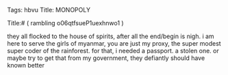 Tags: hbvu
Title: MONOPOLY
  
Title:# ( rambling o06qtfsueP1uexhnwo1 )  
  
they all flocked to the house of spirits, after all the end/begin is nigh. i am here to serve the girls of myanmar, you are just my proxy, the super modest super coder of the rainforest. for that, i needed a passport. a stolen one.
or maybe try to get that from my government, they defiantly should have known better